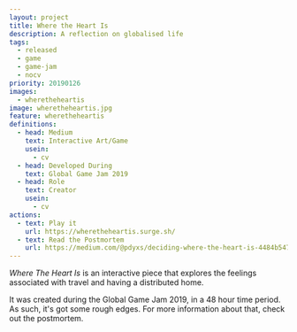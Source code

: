 ```yaml
---
layout: project
title: Where the Heart Is
description: A reflection on globalised life
tags:
  - released
  - game
  - game-jam
  - nocv
priority: 20190126
images:
  - wheretheheartis
image: wheretheheartis.jpg
feature: wheretheheartis
definitions:
  - head: Medium
    text: Interactive Art/Game
    usein:
      - cv
  - head: Developed During
    text: Global Game Jam 2019
  - head: Role
    text: Creator
    usein:
      - cv
actions:
  - text: Play it
    url: https://wheretheheartis.surge.sh/
  - text: Read the Postmortem
    url: https://medium.com/@pdyxs/deciding-where-the-heart-is-4484b5476fa1
---
```

*Where The Heart Is* is an interactive piece that explores the feelings associated with travel and having a distributed home.

It was created during the Global Game Jam 2019, in a 48 hour time period. As such, it's got some rough edges. For more information about that, check out the postmortem.
